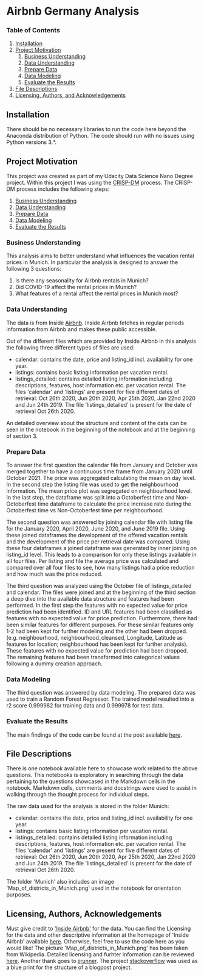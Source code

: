 # Airbnb Germany Analysis
### Table of Contents

1. [Installation](#installation)
2. [Project Motivation](#motivation)
    1. [Business Understanding](#business_understanding)
    2. [Data Understanding](#data_understanding)
    3. [Prepare Data](#prepare_data)
    4. [Data Modeling](#data_modeling)
    5. [Evaluate the Results](#results)
3. [File Descriptions](#files)
5. [Licensing, Authors, and Acknowledgements](#licensing)

## Installation <a name ='installation'></a>

There should be no necessary libraries to run the code here beyond the Anaconda distribution of Python.  The code should run with no issues using Python versions 3.*.

## Project Motivation<a name="motivation"></a>
This project was created as part of my Udacity Data Science Nano Degree project.
Within this project I was using the [CRISP-DM](https://en.wikipedia.org/wiki/Cross-industry_standard_process_for_data_mining) process. The CRISP-DM process includes the following steps:

1. [Business Understanding](#business_understanding)
2. [Data Understanding](#data_understanding)
3. [Prepare Data](#prepare_data)
4. [Data Modeling](#data_modeling)
5. [Evaluate the Results](#results)

### Business Understanding<a name='business_understanding'></a>
This analysis aims to better understand what influences the vacation rental prices in Munich.
In particular the analysis is designed to answer the following 3 questions:

1. Is there any seasonality for Airbnb rentals in Munich?
2. Did COVID-19 affect the rental prices in Munich?
3. What features of a rental affect the rental prices in Munich most?

### Data Understanding<a name='data_understanding'></a>
The data is from Inside [Airbnb](#http://insideairbnb.com/get-the-data.html). Inside Airbnb fetches in regular periods information from Airbnb and makes these public accessible.

Out of the different files which are provided by Inside Airbnb in this analysis the following three different types of files are used:
* calendar: contains the date, price and listing_id incl. availability for one year.
* listings: contains basic listing information per vacation rental.
* listings_detailed: contains detailed listing information including descriptions, features, host information etc. per vacation rental.
The files 'calendar' and 'listings' are present for five different dates of retrieval: Oct 26th 2020, Jun 20th 2020, Apr 25th 2020, Jan 22nd 2020 and Jun 24th 2019. The file 'listings_detailed' is present for the date of retrieval Oct 26th 2020.

An detailed overview about the structure and content of the data can be seen in the notebook in the beginning of the notebook and at the beginning of section 3.


### Prepare Data<a name='prepare_data'></a>
To answer the first question the calendar file from January and October was merged together to have a continuous time frame from January 2020 until October 2021. The price was aggregated calculating the mean on day level. In the second step the listing file was used to get the neighbourhood information. The mean price plot was segregated on neighbourhood level. In the last step, the dataframe was split into a Octoberfest time and Non-Octoberfest time dataframe to calculate the price increase rate during the Octoberfest time vs Non-Octoberfest time per neighbourhood.

The second question was answered by joining calendar file with listing file for the January 2020, April 2020, June 2020, and June 2019 file. Using these joined dataframes the development of the offered vacation rentals and the development of the price per retrieval date was compared.
Using these four dataframes a joined dataframe was generated by inner joining on listing_id level. This leads to a comparison for only these listings available in all four files. Per listing and file the average price was calculated and compared over all four files to see, how many listings had a price reduction and how much was the price reduced.

The third question was analyzed using the October file of listings_detailed and calendar. The files were joined and at the beginning of the third section a deep dive into the available data structure and features had been performed. In the first step the features with no expected value for price prediction had been identified. ID and URL features had been classified as features with no expected value for price prediction. Furthermore, there had been similar features for different purposes. For these similar features only 1-2 had been kept for further modeling and the other had been dropped. (e.g. neighbourhood, neighbourhood_cleansed, Longitude, Latitude as features for location; neighbourhood has been kept for further analysis). These features with no expected value for prediction had been dropped.
The remaining features had been transformed into categorical values following a dummy creation approach.

### Data Modeling<a name='data_modeling'></a>
The third question was answered by data modeling. The prepared data was used to train a Random Forest Regressor. The trained model resulted into a r2 score 0.999982 for training data and 0.999978 for test data.

### Evaluate the Results<a name='results'></a>
The main findings of the code can be found at the post available [here](https://ulio.medium.com/airbnb-in-munich-what-influences-the-rental-prices-in-the-german-metropole-86e8ebb5e718).


## File Descriptions <a name="files"></a>

There is one notebook available here to showcase work related to the above questions. This notebooks is exploratory in searching through the data pertaining to the questions showcased in the Markdown cells in the notebook.  Markdown cells, comments and docstrings were used to assist in walking through the thought process for individual steps.  

The raw data used for the analysis is stored in the folder Munich:
* calendar: contains the date, price and listing_id incl. availability for one year.
* listings: contains basic listing information per vacation rental.
* listings_detailed: contains detailed listing information including descriptions, features, host information etc. per vacation rental.
The files 'calendar' and 'listings' are present for five different dates of retrieval: Oct 26th 2020, Jun 20th 2020, Apr 25th 2020, Jan 22nd 2020 and Jun 24th 2019. The file 'listings_detailed' is present for the date of retrieval Oct 26th 2020.

The folder 'Munich' also includes an image 'Map_of_districts_in_Munich.png' used in the notebook for orientation purposes.

## Licensing, Authors, Acknowledgements<a name="licensing"></a>

Must give credit to ['Inside Airbnb'](http://insideairbnb.com/about.html) for the data.  You can find the Licensing for the data and other descriptive information at the homepage of 'Inside Airbnb' available [here](http://insideairbnb.com/get-the-data.html).  Otherwise, feel free to use the code here as you would like!
The picture 'Map_of_districts_in_Munich.png' has been taken from Wikipedia. Detailed licensing and furhter information can be reviewed [here](https://de.wikipedia.org/wiki/Liste_der_Stadtteile_M%C3%BCnchens#/media/Datei:Karte_der_Stadtbezirke_in_M%C3%BCnchen.png).
Another thank goes to [jjrunner](https://github.com/jjrunner). The project [stackoverflow](https://github.com/jjrunner/stackoverflow.git) was used as a blue print for the structure of a blogpost project.
